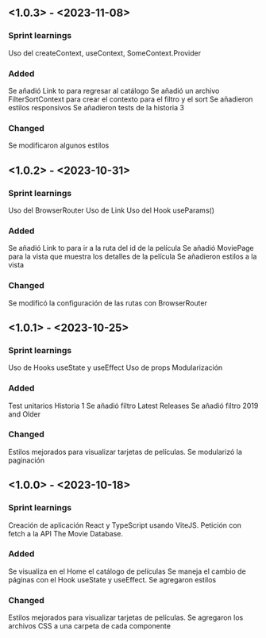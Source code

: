 ## <1.0.3> - <2023-11-08>

### Sprint learnings

Uso del createContext, useContext, SomeContext.Provider

### Added

Se añadió Link to para regresar al catálogo
Se añadió un archivo FilterSortContext para crear el contexto para el filtro y el sort
Se añadieron estilos responsivos
Se añadieron tests de la historia 3

### Changed

Se modificaron algunos estilos


## <1.0.2> - <2023-10-31>

### Sprint learnings

Uso del BrowserRouter
Uso de Link
Uso del Hook useParams()

### Added

Se añadió Link to para ir a la ruta del id de la película
Se añadió MoviePage para la vista que muestra los detalles de la película
Se añadieron estilos a la vista

### Changed

Se modificó la configuración de las rutas con BrowserRouter

## <1.0.1> - <2023-10-25>

### Sprint learnings

Uso de Hooks useState y useEffect
Uso de props
Modularización

### Added

Test unitarios Historia 1
Se añadió filtro Latest Releases
Se añadió filtro 2019 and Older

### Changed

Estilos mejorados para visualizar tarjetas de películas.
Se modularizó la paginación

## <1.0.0> - <2023-10-18>

### Sprint learnings

Creación de aplicación React y TypeScript usando ViteJS.
Petición con fetch a la API The Movie Database.


### Added

Se visualiza en el Home el catálogo de películas
Se maneja el cambio de páginas con el Hook useState y useEffect.
Se agregaron estilos

### Changed

Estilos mejorados para visualizar tarjetas de películas.
Se agregaron los archivos CSS a una carpeta de cada componente

